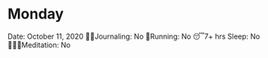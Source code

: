 # Monday

Date: October 11, 2020
✍🏼Journaling: No
👟Running: No
😴7+ hrs Sleep: No
🧘🏽‍♀️Meditation: No
